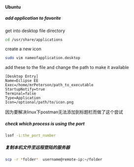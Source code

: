 #### Ubuntu

##### add application to favorite
get into desktop file directory
```bash
cd /usr/share/applications
```

create a new icon
```bash
sudo vim nameofapplication.desktop
```
add these to the file and change the path to make it available
```
[Desktop Entry]
Name=Eclipse EE
Exec=/home/mrPeterson/path_to_executable
StartupNotify=true
Terminal=false
Type=Application
Icon=/optional/path/to/icon.png
```
因为要解决linux下postman无法添加到标题栏而做了这个尝试

##### check which process is using the port
```bash
lsof -i:the_port_number
```

##### 复制本机文件至远程登陆的服务器
```bash
scp -r *folder*  username@remote-ip:~/folder
```